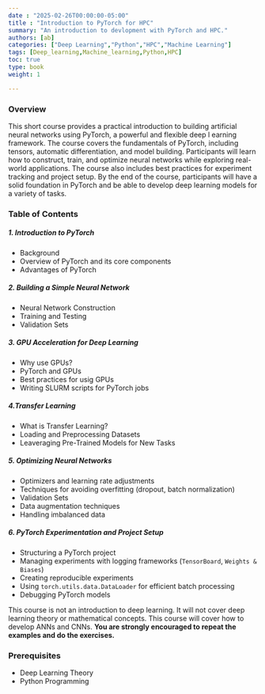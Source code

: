 ```yaml
---
date : "2025-02-26T00:00:00-05:00"
title : "Introduction to PyTorch for HPC"
summary: "An introduction to devlopment with PyTorch and HPC."
authors: [ab]
categories: ["Deep Learning","Python","HPC","Machine Learning"]
tags: [Deep_learning,Machine_learning,Python,HPC]
toc: true
type: book
weight: 1

---
```


### Overview

This short course provides a practical introduction to building artificial neural networks using PyTorch, a powerful and flexible deep l
earning framework. The course covers the fundamentals of PyTorch, including tensors, automatic differentiation, and model building. Participants will 
learn how to construct, train, and optimize neural networks while exploring real-world applications. The course also includes best practices for experiment tracking and project setup. By the end of the course, participants will have a solid foundation in PyTorch and be able to develop deep learning models for a variety of tasks.

### Table of Contents

##### 1. Introduction to PyTorch
 - Background
 - Overview of PyTorch and its core components
 - Advantages of PyTorch

##### 2. Building a Simple Neural Network
 - Neural Network Construction
 - Training and Testing
 - Validation Sets

##### 3. GPU Acceleration for Deep Learning
 - Why use GPUs?
 - PyTorch and GPUs
 - Best practices for usig GPUs
 - Writing SLURM scripts for PyTorch jobs

##### 4.Transfer Learning
 - What is Transfer Learning?
 - Loading and Preprocessing Datasets
 - Leaveraging Pre-Trained Models for New Tasks

##### 5. Optimizing Neural Networks  
 - Optimizers and learning rate adjustments  
 - Techniques for avoiding overfitting (dropout, batch normalization)  
 - Validation Sets
 - Data augmentation techniques  
 - Handling imbalanced data 

##### 6. PyTorch Experimentation and Project Setup
 - Structuring a PyTorch project  
 - Managing experiments with logging frameworks (`TensorBoard`, `Weights & Biases`)  
 - Creating reproducible experiments
 - Using `torch.utils.data.DataLoader` for efficient batch processing  
 - Debugging PyTorch models


This course is not an introduction to deep learning. It will not cover deep learning theory or mathematical concepts. This course will cover how to develop ANNs and CNNs.
**You are strongly encouraged to repeat the examples and do the exercises.**

### Prerequisites
- Deep Learning Theory 
- Python Programming

